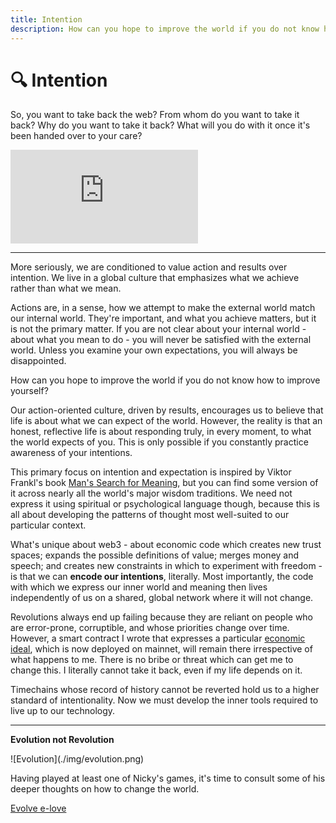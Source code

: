 ```yaml
---
title: Intention
description: How can you hope to improve the world if you do not know how to improve yourself? We'll take a moment to understand our own motivations before considering what taking back the web really means.
---
```


# 🔍 Intention

So, you want to take back the web? From whom do you want to take it back? Why do you want to take it back? What will you do with it once it's been handed over to your care?

<iframe class="video-frame" src="https://www.youtube-nocookie.com/embed/iDbyYGrswtg" frameborder="0" allow="accelerometer; autoplay; encrypted-media; gyroscope; picture-in-picture" allowfullscreen></iframe>

---

More seriously, we are conditioned to value action and results over intention. We live in a global culture that emphasizes what we achieve rather than what we mean.

Actions are, in a sense, how we attempt to make the external world match our internal world. They're important, and what you achieve matters, but it is not the primary matter. If you are not clear about your internal world - about what you mean to do - you will never be satisfied with the external world. Unless you examine your own expectations, you will always be disappointed.

How can you hope to improve the world if you do not know how to improve yourself?

Our action-oriented culture, driven by results, encourages us to believe that life is about what we can expect of the world. However, the reality is that an honest, reflective life is about responding truly, in every moment, to what the world expects of you. This is only possible if you constantly practice awareness of your intentions.

This primary focus on intention and expectation is inspired by Viktor Frankl's book <a href="https://www.brainpickings.org/2020/05/17/yes-to-life-in-spite-of-everything-viktor-frankl/" target="_blank">Man's Search for Meaning</a>, but you can find some version of it across nearly all the world's major wisdom traditions. We need not express it using spiritual or psychological language though, because this is all about developing the patterns of thought most well-suited to our particular context.

What's unique about web3 - about economic code which creates new trust spaces; expands the possible definitions of value; merges money and speech; and creates new constraints in which to experiment with freedom - is that we can **encode our intentions**, literally. Most importantly, the code with which we express our inner world and meaning then lives independently of us on a shared, global network where it will not change.

Revolutions always end up failing because they are reliant on people who are error-prone, corruptible, and whose priorities change over time. However, a smart contract I wrote that expresses a particular [economic ideal](https://etherscan.io/dapp/0x5bCF2767F86f14eDd82053bfBfd5069F68C2C5F8#readContract), which is now deployed on mainnet, will remain there irrespective of what happens to me. There is no bribe or threat which can get me to change this. I literally cannot take it back, even if my life depends on it.

Timechains whose record of history cannot be reverted hold us to a higher standard of intentionality. Now we must develop the inner tools required to live up to our technology.

---

<div markdown="1" class="card half sidebar center gemoji center-content center">

**Evolution not Revolution**

<div markdown="2">
![Evolution](./img/evolution.png)
</div>

Having played at least one of Nicky's games, it's time to consult some of his deeper thoughts on how to change the world.

<div markdown="3" class="curated-link">
<a href="https://blog.ncase.me/evolution-not-revolution/" target="_blank">Evolve e-love</a>
</div>

</div>

<div markdown="1" class="clear"></div>